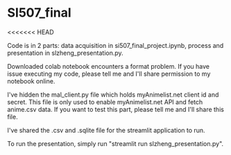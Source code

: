 # SI507_final
<<<<<<< HEAD

Code is in 2 parts: data acquisition in si507_final_project.ipynb, process and presentation in slzheng_presentation.py.

Downloaded colab notebook encounters a format problem. If you have issue executing my code, please tell me and I'll share permission to my notebook online.

I've hidden the mal_client.py file which holds myAnimelist.net client id and secret. This file is only used to enable myAnimelist.net API and fetch anime.csv data. If you want to test this part, please tell me and I'll share this file.

I've shared the .csv and .sqlite file for the streamlit application to run.

To run the presentation, simply run "streamlit run slzheng_presentation.py".
